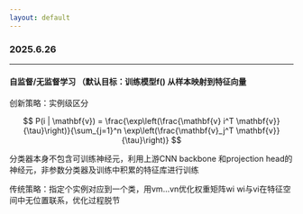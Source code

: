 ```yaml
---
layout: default
---
```


<script>
  MathJax = {
    tex: {
      inlineMath: [['$', '$'], ['\\(', '\\)']]
    },
    svg: {
      fontCache: 'global'
    }
  };
</script>
<script src="https://cdn.jsdelivr.net/npm/mathjax@3/es5/tex-svg.js" async></script>


### 2025.6.26
---
#### 自监督/无监督学习 （默认目标：训练模型f() 从样本映射到特征向量

创新策略：实例级区分

$$
P(i | \mathbf{v}) = \frac{\exp\left(\frac{\mathbf{v} i^T \mathbf{v}}{\tau}\right)}{\sum_{j=1}^n \exp\left(\frac{\mathbf{v}_j^T \mathbf{v}}{\tau}\right)}
$$

分类器本身不包含可训练神经元，利用上游CNN backbone 和projection head的神经元，非参数分类器及训练中积累的特征库进行训练

传统策略：指定个实例对应到一个类，用vm...vn优化权重矩阵wi
wi与vi在特征空间中无位置联系，优化过程脱节
